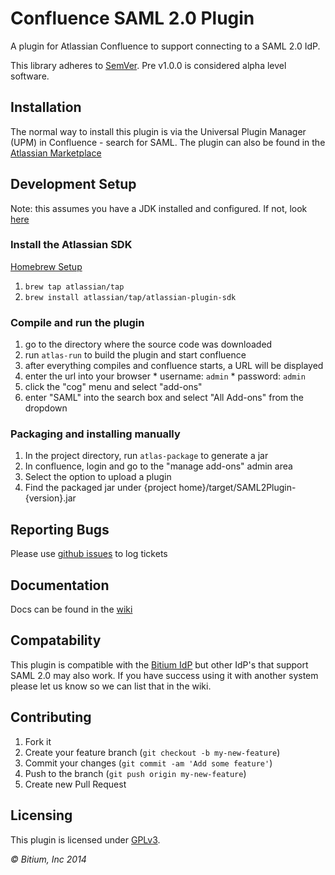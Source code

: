 # Confluence SAML 2.0 Plugin

A plugin for Atlassian Confluence to support connecting to a SAML 2.0 IdP.

This library adheres to [SemVer](http://semver.org). Pre v1.0.0 is considered alpha level software.


## Installation

The normal way to install this plugin is via the Universal Plugin Manager (UPM) in Confluence - search for SAML. The plugin can also be found in the [Atlassian Marketplace](https://marketplace.atlassian.com/plugins/com.bitium.confluence.SAML2Plugin) 


## Development Setup

Note: this assumes you have a JDK installed and configured. If not, look [here](https://developer.atlassian.com/display/DOCS/Set+up+the+SDK+Prerequisites+for+Linux+or+Mac)

### Install the Atlassian SDK

  [Homebrew Setup](https://developer.atlassian.com/display/DOCS/Install+the+Atlassian+SDK+on+a+Linux+or+Mac+System)
  1. ```brew tap atlassian/tap```
  2. ```brew install atlassian/tap/atlassian-plugin-sdk```
  
### Compile and run the plugin

  1. go to the directory where the source code was downloaded
  2. run ```atlas-run``` to build the plugin and start confluence
  3. after everything compiles and confluence starts, a URL will be displayed
  4. enter the url into your browser
    * username: ```admin```
    * password: ```admin```
  5. click the "cog" menu and select "add-ons"
  6. enter "SAML" into the search box and select "All Add-ons" from the dropdown 

### Packaging and installing manually

  1. In the project directory, run ```atlas-package``` to generate a jar
  2. In confluence, login and go to the "manage add-ons" admin area
  3. Select the option to upload a plugin
  4. Find the packaged jar under {project home}/target/SAML2Plugin-{version}.jar

## Reporting Bugs
  Please use [github issues](https://github.com/bitium/confluence-saml-plugin/issues) to log tickets

## Documentation
  Docs can be found in the [wiki](https://github.com/bitium/confluence-saml-plugin/wiki)

## Compatability
  This plugin is compatible with the [Bitium IdP](https://bitium.com) but other IdP's that support SAML 2.0 may also work. If you have success using it with another system please let us know so we can list that in the wiki.

## Contributing

  1. Fork it
  2. Create your feature branch (`git checkout -b my-new-feature`)
  3. Commit your changes (`git commit -am 'Add some feature'`)
  4. Push to the branch (`git push origin my-new-feature`)
  5. Create new Pull Request

## Licensing
  This plugin is licensed under [GPLv3](LICENSE).



_&copy; Bitium, Inc 2014_
